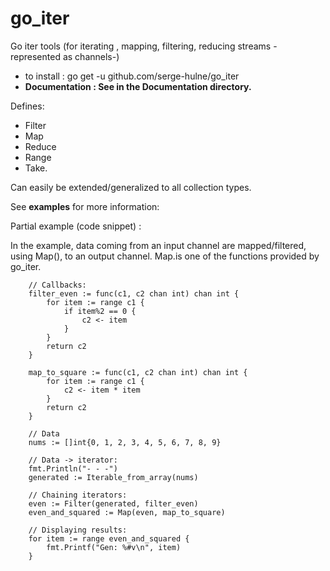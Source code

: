 # go_iter
Go iter tools (for iterating , mapping, filtering, reducing streams -represented as channels-)

- to install : go get -u github.com/serge-hulne/go_iter 
- **Documentation : See in the Documentation directory.**

Defines:

- Filter
- Map
- Reduce
- Range
- Take.

Can easily be extended/generalized to all collection types.

See **examples** for more information:

Partial example (code snippet) :

In the example, data coming from an input channel are mapped/filtered, using Map(), to an output channel.
Map.is one of the functions provided by go_iter.

```	
	// Callbacks:
	filter_even := func(c1, c2 chan int) chan int {
		for item := range c1 {
			if item%2 == 0 {
				c2 <- item
			}
		}
		return c2
	}

	map_to_square := func(c1, c2 chan int) chan int {
		for item := range c1 {
			c2 <- item * item
		}
		return c2
	}

	// Data
	nums := []int{0, 1, 2, 3, 4, 5, 6, 7, 8, 9}

	// Data -> iterator:
	fmt.Println("- - -")
	generated := Iterable_from_array(nums)

	// Chaining iterators:
	even := Filter(generated, filter_even)
	even_and_squared := Map(even, map_to_square)

	// Displaying results:
	for item := range even_and_squared {
		fmt.Printf("Gen: %#v\n", item)
	}
```


